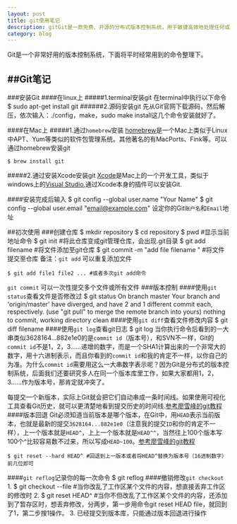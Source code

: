 ```yaml
---
layout: post
title: git使用笔记
description: gitGit是一款免费、开源的分布式版本控制系统，用于敏捷高效地处理任何或小或大的项目。可以在Github等网站进行使用
category: blog
---
```


Git是一个非常好用的版本控制系统，下面将平时经常用到的命令整理下。

##Git笔记
---------------
###安装Git
####在linux上
#####1.terminal安装git
在terminal中执行以下命令
	$ sudo apt-get install git
######2.源码安装git
先从Git官网下载源码，然后解压，依次输入：./config，make，sudo make install这几个命令安装就好了。

####在Mac上
#####1.通过`homebrew`安装
[homebrew](http://brew.sh/)是一个Mac上类似于Linux中APT、Yum等类似的软件包管理系统。其他著名的有MacPorts、Fink等。可以通过homebrew安装git
	
	$ brew install git
#####2.通过安装Xcode安装git
[Xcode](http://baike.baidu.com/link?url=vxjUhu-Cg0-oXmtNiuI2GzYfQ8pg22QFXCttHilDpMFeoxtqJzRrWALdJ3j-3palU-4ZPWQDVneQH6oZEECTdK "xcode百度百科")是Mac上的一个开发工具，类似于windows上的[Visual Studio](https://www.visualstudio.com/zh-cn/visual-studio-homepage-vs.aspx "www.visualstudio.com"),通过Xcode本身的插件可以安装Git.

####安装完成后输入
	$ git config --global user.name "Your Name"
	$ git config --global user.email "email@example.com"
设定你的Git`账户名`和`Email`地址

##初次使用
###创建仓库
	$ mkdir repository
	$ cd repository
	$ pwd #显示当前地址命令
	$ git init #将此仓库变成git管理仓库，会出现.git目录
	$ git add filename #将文件添加至git仓库
	$ git commit -m "add file filename " #将文件提交至仓库
备注：`git add` 可以重复添加文件
		
	$ git add file1 file2 ... #或者多次git add命令
`git commit` 可以一次性提交多个文件或所有文件 
###版本控制
####使用`git status`查看文件是否修改过
	$ git status
	On branch master
	Your branch and 'origin/master' have diverged,
	and have 2 and 1 different commit each, respectively.
  		(use "git pull" to merge the remote branch into yours)
	nothing to commit, working directory clean
####使用`git diff`查看文件修改内容
	$ git diff filename
####使用`git log`查看git日志
	$ git log
当你执行命令后看到的一大串类似3628164...882e1e0的是`commit id`（版本号），和SVN不一样，Git的`commit id`不是1，2，3……递增的数字，而是一个SHA1计算出来的一个非常大的数字，用十六进制表示，而且你看到的`commit id`和我的肯定不一样，以你自己的为准。为什么`commit id`需要用这么一大串数字表示呢？因为Git是分布式的版本控制系统，后面我们还要研究多人在同一个版本库里工作，如果大家都用1，2，3……作为版本号，那肯定就冲突了。

每提交一个新版本，实际上Git就会把它们自动串成一条时间线。如果使用可视化工具查看Git历史，就可以更清楚地看到提交历史的时间线.[参考廖雪峰的git教程](http://www.liaoxuefeng.com/wiki/0013739516305929606dd18361248578c67b8067c8c017b000/0013744142037508cf42e51debf49668810645e02887691000)
####版本回退
Git必须知道当前版本是哪个版本，在Git中，用`HEAD`表示当前版本，也就是最新的提交`3628164...882e1e0`（注意我的提交`ID`和你的肯定不一样），上一个版本就是`HEAD^`，上上一个版本就是`HEAD^^`，当然往上100个版本写100个^比较容易数不过来，所以写成`HEAD~100`。[参考廖雪峰的git教程](http://www.liaoxuefeng.com/wiki/0013739516305929606dd18361248578c67b8067c8c017b000/0013744142037508cf42e51debf49668810645e02887691000)

	$ git reset --hard HEAD^ #回退到上一版本或者将HEAD^替换为版本号（16进制数字）前几位即可
####`git reflog`记录你的每一次命令
	$ git reflog
####撤销修改`git checkout`
	1.  $ git checkout --file #当你改乱了工作区某个文件的内容，想直接丢弃工作区的修改时
	2.	$ git reset HEAD^ #当你不但改乱了工作区某个文件的内容，还添加到了暂存区时，想丢弃修改，分两步，第一步用命令git reset HEAD file，就回到了1，第二步按1操作。
	3.  已经提交到版本库，只能通过版本回退进行操作

























